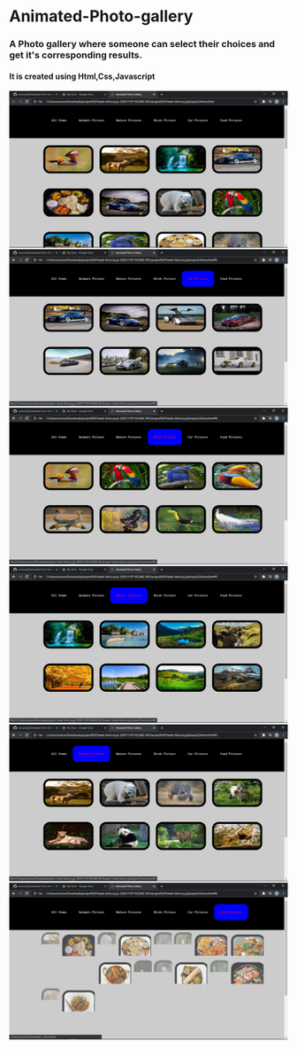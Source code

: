 # Animated-Photo-gallery
<h3>A Photo gallery where someone can select their choices and get it's corresponding results.</h3>

<h4>It is created using Html,Css,Javascript</h4>

<img src='https://github.com/sumony2j/Animated-Photo-gallery/blob/master/Animated%20Photo%20Gallery/Screenshot%20(34).png'>

<img src='https://github.com/sumony2j/Animated-Photo-gallery/blob/master/Animated%20Photo%20Gallery/Screenshot%20(35).png'>

<img src='https://github.com/sumony2j/Animated-Photo-gallery/blob/master/Animated%20Photo%20Gallery/Screenshot%20(36).png'>

<img src='https://github.com/sumony2j/Animated-Photo-gallery/blob/master/Animated%20Photo%20Gallery/Screenshot%20(37).png'>

<img src='https://github.com/sumony2j/Animated-Photo-gallery/blob/master/Animated%20Photo%20Gallery/Screenshot%20(38).png'>

<img src='https://github.com/sumony2j/Animated-Photo-gallery/blob/master/Animated%20Photo%20Gallery/Screenshot%20(39).png'>
